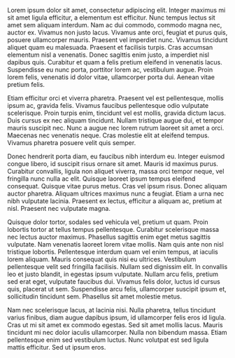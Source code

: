 Lorem ipsum dolor sit amet, consectetur adipiscing elit. Integer maximus mi sit amet ligula efficitur, a elementum est efficitur. Nunc tempus lectus sit amet sem aliquam interdum. Nam ac dui commodo, commodo magna nec, auctor ex. Vivamus non justo lacus. Vivamus ante orci, feugiat et purus quis, posuere ullamcorper mauris. Praesent vel imperdiet nunc. Vivamus tincidunt aliquet quam eu malesuada. Praesent et facilisis turpis. Cras accumsan elementum nisl a venenatis. Donec sagittis enim justo, a imperdiet nisl dapibus quis. Curabitur et quam a felis pretium eleifend in venenatis lacus. Suspendisse eu nunc porta, porttitor lorem ac, vestibulum augue. Proin lorem felis, venenatis id dolor vitae, ullamcorper porta dui. Aenean vitae pretium felis.

Etiam efficitur orci et viverra pharetra. Praesent vel est pellentesque, mollis ipsum ac, gravida felis. Vivamus faucibus pellentesque odio vulputate scelerisque. Proin turpis enim, tincidunt vel est mollis, gravida dictum lacus. Duis cursus ex nec aliquam tincidunt. Nullam tristique augue dui, et tempor mauris suscipit nec. Nunc a augue nec lorem rutrum laoreet sit amet a orci. Maecenas nec venenatis neque. Cras molestie elit at eleifend tempus. Vivamus pharetra posuere velit quis semper.

Donec hendrerit porta diam, eu faucibus nibh interdum eu. Integer euismod congue libero, id suscipit risus ornare sit amet. Mauris id maximus purus. Curabitur convallis, ligula non aliquet viverra, massa orci tempor neque, vel fringilla nunc nulla ac elit. Quisque laoreet ipsum tempus eleifend consequat. Quisque vitae purus metus. Cras vel ipsum risus. Donec aliquam auctor pharetra. Aliquam ultrices maximus nunc a feugiat. Etiam a urna nec nibh vulputate lacinia. Praesent ex lectus, efficitur a aliquam ac, pretium at nisl. Praesent nec vulputate magna.

Quisque dolor tortor, sodales sed vehicula vel, pretium ut quam. Proin lobortis tortor at tellus tempus pellentesque. Curabitur scelerisque massa nec lectus auctor maximus. Phasellus sagittis enim eget metus sagittis vulputate. Nam venenatis laoreet lorem vitae mollis. Nam quis ante non nisl tristique lobortis. Pellentesque interdum quam vel enim tempus, at iaculis lorem aliquam. Mauris consequat quis nisi eu ultrices. Vestibulum pellentesque velit sed fringilla facilisis. Nullam sed dignissim elit. In convallis leo et justo blandit, in egestas ipsum vulputate. Nullam arcu felis, pretium sed erat eget, vulputate faucibus dui. Vivamus felis dolor, luctus id cursus quis, placerat ut sem. Suspendisse arcu felis, ullamcorper suscipit ipsum et, sollicitudin tincidunt sem. Phasellus sit amet molestie metus.

Nam nec scelerisque lacus, at lacinia nisi. Nulla pharetra, tellus tincidunt varius finibus, diam augue dapibus ipsum, id ullamcorper felis eros id ligula. Cras ut mi sit amet ex commodo egestas. Sed sit amet mollis lacus. Mauris tincidunt mi nec dolor iaculis ullamcorper. Nulla non bibendum massa. Etiam pellentesque enim sed vestibulum luctus. Nunc volutpat est sed ligula mattis efficitur. Sed ut ipsum eros.